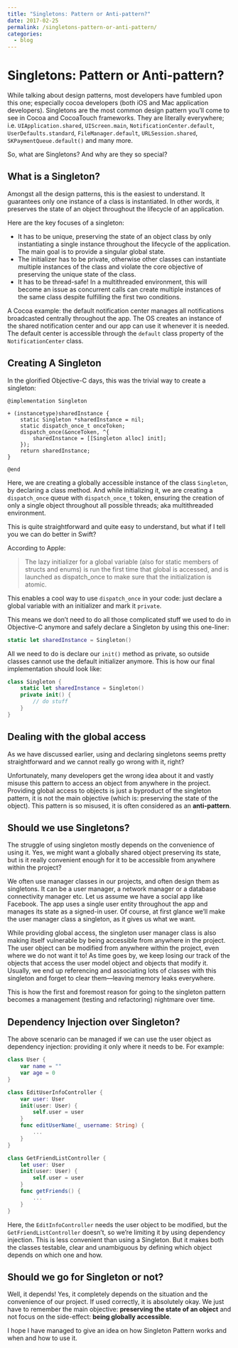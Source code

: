 ```yaml
---
title: "Singletons: Pattern or Anti-pattern?"
date: 2017-02-25
permalink: /singletons-pattern-or-anti-pattern/
categories:
  - blog
---
```


# Singletons: Pattern or Anti-pattern?

While talking about design patterns, most developers have fumbled upon this one; especially cocoa developers (both iOS and Mac application developers). Singletons are the most common design pattern you’ll come to see in Cocoa and CocoaTouch frameworks. They are literally everywhere; i.e. `UIApplication.shared`, `UIScreen.main`, `NotificationCenter.default`, `UserDefaults.standard`, `FileManager.default`, `URLSession.shared`, `SKPaymentQueue.default()` and many more. 

So, what are Singletons? And why are they so special?

## What is a Singleton?

Amongst all the design patterns, this is the easiest to understand. It guarantees only one instance of a class is instantiated. In other words, it preserves the state of an object throughout the lifecycle of an application.

Here are the key focuses of a singleton:

- It has to be unique, preserving the state of an object class by only instantiating a single instance throughout the lifecycle of the application. The main goal is to provide a singular global state.
- The initializer has to be private, otherwise other classes can instantiate multiple instances of the class and violate the core objective of preserving the unique state of the class.
- It has to be thread-safe! In a multithreaded environment, this will become an issue as concurrent calls can create multiple instances of the same class despite fulfilling the first two conditions.

A Cocoa example: the default notification center manages all notifications broadcasted centrally throughout the app. The OS creates an instance of the shared notification center and our app can use it whenever it is needed. The default center is accessible through the `default` class property of the `NotificationCenter` class.

## Creating A Singleton

In the glorified Objective-C days, this was the trivial way to create a singleton:

```objc
@implementation Singleton

+ (instancetype)sharedInstance {
    static Singleton *sharedInstance = nil;
    static dispatch_once_t onceToken;
    dispatch_once(&onceToken, ^{
        sharedInstance = [[Singleton alloc] init];
    });
    return sharedInstance;
}

@end
```

Here, we are creating a globally accessible instance of the class `Singleton`, by declaring a class method. And while initializing it, we are creating a `dispatch_once` queue with `dispatch_once_t` token, ensuring the creation of only a single object throughout all possible threads; aka multithreaded environment.

This is quite straightforward and quite easy to understand, but what if I tell you we can do better in Swift?

According to Apple:

> The lazy initializer for a global variable (also for static members of structs and enums) is run the first time that global is accessed, and is launched as dispatch_once to make sure that the initialization is atomic.

This enables a cool way to use `dispatch_once` in your code: just declare a global variable with an initializer and mark it `private`.

This means we don’t need to do all those complicated stuff we used to do in Objective-C anymore and safely declare a Singleton by using this one-liner:

```swift
static let sharedInstance = Singleton()
```

All we need to do is declare our `init()` method as private, so outside classes cannot use the default initializer anymore. This is how our final implementation should look like:

```swift
class Singleton {
    static let sharedInstance = Singleton()
    private init() {
        // do stuff
    }
}
```

## Dealing with the global access

As we have discussed earlier, using and declaring singletons seems pretty straightforward and we cannot really go wrong with it, right?

Unfortunately, many developers get the wrong idea about it and vastly misuse this pattern to access an object from anywhere in the project. Providing global access to objects is just a byproduct of the singleton pattern, it is not the main objective (which is: preserving the state of the object). This pattern is so misused, it is often considered as an **anti-pattern**.

## Should we use Singletons?

The struggle of using singleton mostly depends on the convenience of using it. Yes, we might want a globally shared object preserving its state, but is it really convenient enough for it to be accessible from anywhere within the project?

We often use manager classes in our projects, and often design them as singletons. It can be a user manager, a network manager or a database connectivity manager etc. Let us assume we have a social app like Facebook. The app uses a single user entity throughout the app and manages its state as a signed-in user. Of course, at first glance we’ll make the user manager class a singleton, as it gives us what we want.

While providing global access, the singleton user manager class is also making itself vulnerable by being accessible from anywhere in the project. The user object can be modified from anywhere within the project, even where we do not want it to! As time goes by, we keep losing our track of the objects that access the user model object and objects that modify it. Usually, we end up referencing and associating lots of classes with this singleton and forget to clear them—leaving memory leaks everywhere.

This is how the first and foremost reason for going to the singleton pattern becomes a management (testing and refactoring) nightmare over time.

## Dependency Injection over Singleton?

The above scenario can be managed if we can use the user object as dependency injection: providing it only where it needs to be. For example:

```swift
class User {
    var name = ""
    var age = 0
}

class EditUserInfoController {
    var user: User
    init(user: User) {
        self.user = user
    }
    func editUserName(_ username: String) {
        ...
    }
}

class GetFriendListController {
    let user: User
    init(user: User) {
        self.user = user
    }
    func getFriends() {
        ...
    }
}
```

Here, the `EditInfoController` needs the user object to be modified, but the `GetFriendListController` doesn’t, so we’re limiting it by using dependency injection. This is less convenient than using a Singleton. But it makes both the classes testable, clear and unambiguous by defining which object depends on which one and how.

## Should we go for Singleton or not?

Well, it depends! Yes, it completely depends on the situation and the convenience of our project. If used correctly, it is absolutely okay. We just have to remember the main objective: **preserving the state of an object** and not focus on the side-effect: **being globally accessible**.

I hope I have managed to give an idea on how Singleton Pattern works and when and how to use it.
